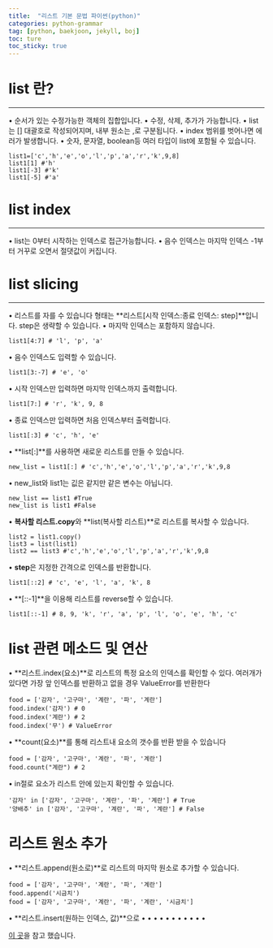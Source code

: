 ```yaml
---
title:  "리스트 기본 문법 파이썬(python)"
categories: python-grammar
tag: [python, baekjoon, jekyll, boj]
toc: ture
toc_sticky: true
---
```


# list 란?
---
• 순서가 있는 수정가능한 객체의 집합입니다.
• 수정, 삭제, 추가가 가능합니다.
• list 는 [] 대괄호로 작성되어지며, 내부 원소는 ,로 구분됩니다.
• index 범위를 벗어나면 에러가 발생합니다.
• 숫자, 문자열, boolean등 여러 타입이 list에 포함될 수 있습니다.
```
list1=['c','h','e','o','l','p','a','r','k',9,8]
list1[1] #'h'
list1[-3] #'k'
list1[-5] #'a'
```

# list index
---
• list는 0부터 시작하는 인덱스로 접근가능합니다.
• 음수 인덱스는 마지막 인덱스 -1부터 거꾸로 오면서 절댓값이 커집니다.

# list slicing
---
• 리스트를 자를 수 있습니다 형태는 **리스트[시작 인덱스:종료 인덱스: step]**입니다. step은 생략할 수 있습니다.
• 마지막 인덱스는 포함하지 않습니다.
```
list1[4:7] # 'l', 'p', 'a'
```
• 음수 인덱스도 입력할 수 있습니다.
```
list1[3:-7] # 'e', 'o'
```
• 시작 인덱스만 입력하면 마지막 인덱스까지 출력합니다.
```
list1[7:] # 'r', 'k', 9, 8
```
• 종료 인덱스만 입력하면 처음 인덱스부터 출력합니다.
```
list1[:3] # 'c', 'h', 'e'
```
• **list[:]**를 사용하면 새로운 리스트를 만들 수 있습니다.
```
new_list = list1[:] # 'c','h','e','o','l','p','a','r','k',9,8
```
• new_list와 list1는 깂은 같지만 같은 변수는 아닙니다.
```
new_list == list1 #True
new_list is list1 #False
```
• **복사할 리스트.copy**와 **list(복사할 리스트)**로 리스트를 복사할 수 있습니다.
```
list2 = list1.copy()
list3 = list(list1)
list2 == list3 #'c','h','e','o','l','p','a','r','k',9,8
```
• **step**은 지정한 간격으로 인덱스를 반환합니다.
```
list1[::2] # 'c', 'e', 'l', 'a', 'k', 8
```
• **[::-1]**을 이용해 리스트를 reverse할 수 있습니다.
```
list1[::-1] # 8, 9, 'k', 'r', 'a', 'p', 'l', 'o', 'e', 'h', 'c'
```
# list 관련 메소드 및 연산
• **리스트.index(요소)**로 리스트의 특정 요소의 인덱스를 확인할 수 있다. 여러개가 있다면 가장 앞 인덱스를 반환하고 없을 경우 ValueError를 반환한다
```
food = ['감자', '고구마', '계란', '파', '계란']
food.index('감자') # 0
food.index('계란') # 2
food.index('무') # ValueError
```
• **count(요소)**를 통해 리스트내 요소의 갯수를 반환 받을 수 있습니다
```
food = ['감자', '고구마', '계란', '파', '계란']
food.count("계란") # 2
```
• in절로 요소가 리스트 안에 있는지 확인할 수 있습니다.
```
'감자' in ['감자', '고구마', '계란', '파', '계란'] # True
'양배추' in ['감자', '고구마', '계란', '파', '계란'] # False
```
# 리스트 원소 추가
• **리스트.append(원소로)**로 리스트의 마지막 원소로 추가할 수 있습니다.
```
food = ['감자', '고구마', '계란', '파', '계란']
food.append('시금치')
food = ['감자', '고구마', '계란', '파', '계란', '시금치']
```
• **리스트.insert(원하는 인덱스, 값)**으로 
•
•
•
•
•
•
•
•
•
•
•

[이 곳](https://wikidocs.net/book/1553)을 참고 했습니다.